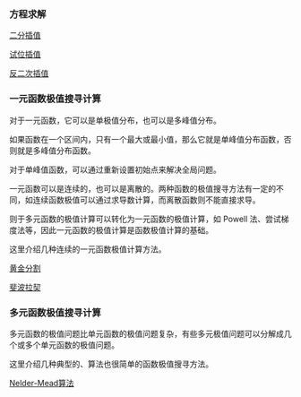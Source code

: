
### 方程求解

[二分插值](二分插值.md)

[试位插值](试位插值.md)

[反二次插值](反二次插值.md)


### 一元函数极值搜寻计算

对于一元函数，它可以是单极值分布，也可以是多峰值分布。

如果函数在一个区间内，只有一个最大或最小值，那么它就是单峰值分布函数，否则就是多峰值分布函数。

对于单峰值函数，可以通过重新设置初始点来解决全局问题。

一元函数可以是连续的，也可以是离散的。两种函数的极值搜寻方法有一定的不同，如连续函数极值可以通过求导数计算，而离散函数则不能直接求导。

则于多元函数的极值计算可以转化为一元函数的极值计算，如 Powell 法、尝试梯度法等，因此一元函数的极值计算是函数极值计算的基础。

这里介绍几种连续的一元函数极值计算方法。

[黄金分割](黄金分割.md)

[斐波拉契](斐波拉契.md)


### 多元函数极值搜寻计算

多元函数的极值问题比单元函数的极值问题复杂，有些多元极值问题可以分解成几个或多个单元函数的极值问题。

这里介绍几种典型的、算法也很简单的函数极值搜寻方法。

[Nelder-Mead算法](Nelder-Mead算法.md)
